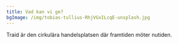 ```yaml
---
title: Vad kan vi ge?
bgImage: /img/tobias-tullius-RhjVGxILcqE-unsplash.jpg
---
```

Traid är den cirkulära handelsplatsen där framtiden möter nutiden.